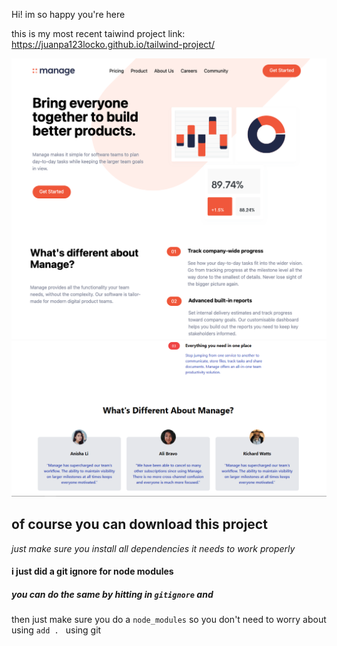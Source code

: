 Hi! im so happy you're here

this is my most recent taiwind project
link: https://juanpa123locko.github.io/tailwind-project/

![examples](img/screen.png)
![examples2](img/pagina2.png)

## of course you can download this project 

*just make sure you install all dependencies it needs to work properly*

#### i just did a git ignore for node modules 

##### you can do the same by hitting in `gitignore` and 
then just make sure you do a `node_modules` so you don't need to worry about using `add . ` using git